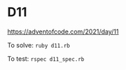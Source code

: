 # D11

https://adventofcode.com/2021/day/11

To solve: `ruby d11.rb`

To test: `rspec d11_spec.rb`

